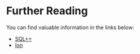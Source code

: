 # Further Reading

You can find valuable information in the links below:
- [SQL++](http://db.ucsd.edu/wp-content/uploads/pdfs/375.pdf)
- [Ion](http://amzn.github.io/ion-docs/)
